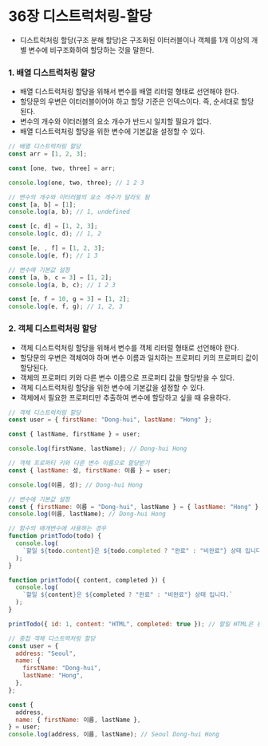 # 36장 디스트럭처링-할당

- 디스트럭처링 할당(구조 분해 할당)은 구조화된 이터러블이나 객체를 1개 이상의 개별 변수에 비구조화하여 할당하는 것을 말한다.

### 1. 배열 디스트럭처링 할당

- 배열 디스트럭처링 할당을 위해서 변수를 배열 리터럴 형태로 선언해야 한다.
- 할당문의 우변은 이터러블이어야 하고 할당 기준은 인덱스이다. 즉, 순서대로 할당된다.
- 변수의 개수와 이터러블의 요소 개수가 반드시 일치할 필요가 없다.
- 배열 디스트럭처링 할당을 위한 변수에 기본값을 설정할 수 있다.

```js
// 배열 디스트럭처링 할당
const arr = [1, 2, 3];

const [one, two, three] = arr;

console.log(one, two, three); // 1 2 3

// 변수의 개수와 이터러블의 요소 개수가 달라도 됨
const [a, b] = [1];
console.log(a, b); // 1, undefined

const [c, d] = [1, 2, 3];
console.log(c, d); // 1, 2

const [e, , f] = [1, 2, 3];
console.log(e, f); // 1 3

// 변수에 기본값 설정
const [a, b, c = 3] = [1, 2];
console.log(a, b, c); // 1 2 3

const [e, f = 10, g = 3] = [1, 2];
console.log(e, f, g); // 1, 2, 3
```

### 2. 객체 디스트럭처링 할당

- 객체 디스트럭처링 할당을 위해서 변수를 객체 리터럴 형태로 선언해야 한다.
- 할당문의 우변은 객체여야 하며 변수 이름과 일치하는 프로퍼티 키의 프로퍼티 값이 할당된다.
- 객체의 프로퍼티 키와 다른 변수 이름으로 프로퍼티 값을 할당받을 수 있다.
- 객체 디스트럭처링 할당을 위한 변수에 기본값을 설정할 수 있다.
- 객체에서 필요한 프로퍼티만 추출하여 변수에 할당하고 싶을 때 유용하다.

```js
// 객체 디스트럭처링 할당
const user = { firstName: "Dong-hui", lastName: "Hong" };

const { lastName, firstName } = user;

console.log(firstName, lastName); // Dong-hui Hong

// 객체 프로퍼티 키와 다른 변수 이름으로 할당받기
const { lastName: 성, firstName: 이름 } = user;

console.log(이름, 성); // Dong-hui Hong

// 변수에 기본값 설정
const { firstName: 이름 = "Dong-hui", lastName } = { lastName: "Hong" };
console.log(이름, lastName); // Dong-hui Hong

// 함수의 매개변수에 사용하는 경우
function printTodo(todo) {
  console.log(
    `할일 ${todo.content}은 ${todo.completed ? "완료" : "비완료"} 상태 입니다.`
  );
}

function printTodo({ content, completed }) {
  console.log(
    `할일 ${content}은 ${completed ? "완료" : "비완료"} 상태 입니다.`
  );
}

printTodo({ id: 1, content: "HTML", completed: true }); // 할일 HTML은 완료 상태입니다.

// 중첩 객체 디스트럭처링 할당
const user = {
  address: "Seoul",
  name: {
    firstName: "Dong-hui",
    lastName: "Hong",
  },
};

const {
  address,
  name: { firstName: 이름, lastName },
} = user;
console.log(address, 이름, lastName); // Seoul Dong-hui Hong
```
